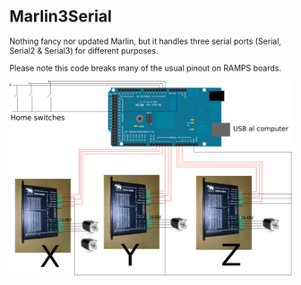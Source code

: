 # Marlin3Serial

Nothing fancy nor updated Marlin, but it handles three serial ports (Serial, Serial2 & Serial3) for different purposes.

Please note this code breaks many of the usual pinout on RAMPS boards.

![electric connections](esquema.png "CNC application")
